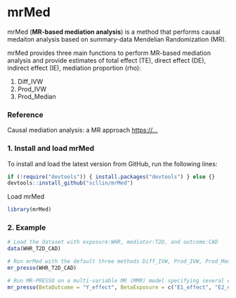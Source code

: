 # mrMed
mrMed (**MR-based mediation analysis**) is a method that performs causal medaiton analysis based on summary-data Mendelian Randomization (MR).

mrMed provides three main functions to perform MR-based mediation analysis and provide estimates of total effect (TE), direct effect (DE), indirect effect (IE), mediation proportion (rho):
1. Diff_IVW
2. Prod_IVW
3. Prod_Median

### Reference
Causal mediation analysis: a MR approach
<https://...>

### 1. Install and load mrMed
To install and load the latest version from GitHub, run the following lines:
```r
if (!require("devtools")) { install.packages("devtools") } else {}
devtools::install_github("scllin/mrMed")
```
Load mrMed 
```r
library(mrMed)
```

### 2. Example
```r
# Load the dataset with exposure:WHR, mediator:T2D, and outcome:CAD
data(WHR_T2D_CAD)

# Run mrMed with the default three methods Diff_IVW, Prod_IVW, Prod_Median
mr_presso(WHR_T2D_CAD)

# Run MR-PRESSO on a multi-variable MR (MMR) model specifying several exposures
mr_presso(BetaOutcome = "Y_effect", BetaExposure = c("E1_effect", "E2_effect"), SdOutcome = "Y_se", SdExposure = c("E1_se", "E2_se"), OUTLIERtest = TRUE, DISTORTIONtest = TRUE, data = SummaryStats, NbDistribution = 1000,  SignifThreshold = 0.05)
```